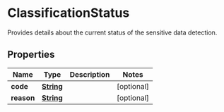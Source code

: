

# ClassificationStatus

Provides details about the current status of the sensitive data detection.

## Properties

| Name | Type | Description | Notes |
|------------ | ------------- | ------------- | -------------|
|**code** | [**String**](String.md) |  |  [optional] |
|**reason** | [**String**](String.md) |  |  [optional] |




